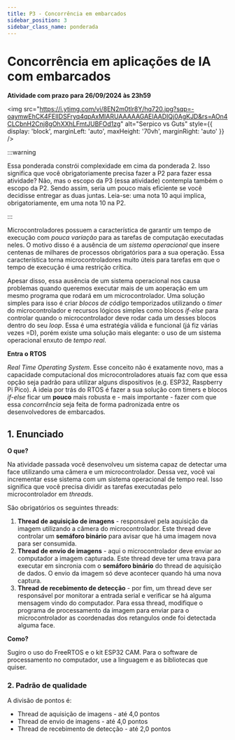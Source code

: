 ```yaml
---
title: P3 - Concorrência em embarcados
sidebar_position: 3
sidebar_class_name: ponderada
---
```


# Concorrência em aplicações de IA com embarcados

**Atividade com prazo para 26/09/2024 às 23h59**

<img 
  src="https://i.ytimg.com/vi/8EN2m0tlr8Y/hq720.jpg?sqp=-oaymwEhCK4FEIIDSFryq4qpAxMIARUAAAAAGAElAADIQj0AgKJD&rs=AOn4CLCbnH2Cnj8gOhXXhLFmtJUBFOd1zg"
  alt="Serpico vs Guts"
  style={{ 
    display: 'block',
    marginLeft: 'auto',
    maxHeight: '70vh',
    marginRight: 'auto'
  }} 
/>
<br/>

:::warning

Essa ponderada constrói complexidade em cima da ponderada 2. Isso significa que
você obrigatoriamente precisa fazer a P2 para fazer essa atividade? Não, mas o
escopo da P3 (essa atividade) contempla também o escopo da P2. Sendo assim,
seria um pouco mais eficiente se você decidisse entregar as duas juntas.
Leia-se: uma nota 10 aqui implica, obrigatoriamente, em uma nota 10 na P2.

:::

Microcontroladores possuem a característica de garantir um tempo de execução
com *pouca variação* para as tarefas de computação executadas neles. O motivo
disso é a ausência de um *sistema operacional* que insere centenas de milhares
de processos obrigatórios para a sua operação. Essa característica torna
microcontroladores muito úteis para tarefas em que o tempo de execução é uma
restrição crítica.

Apesar disso, essa ausência de um sistema operacional nos causa problemas
quando queremos executar mais de um aoperação em um mesmo programa que rodará
em um microcontrolador. Uma solução simples para isso é criar *blocos de
código* temporizados utilizando o *timer* do microcontrolador e recursos
lógicos simples como blocos *if-else* para controlar quando o microcontrolador
deve rodar cada um desses blocos dentro do seu *loop*. Essa é uma estratégia
válida e funcional (já fiz várias vezes =D), porém existe uma solução mais
elegante: o uso de um sistema operacional enxuto de *tempo real*.

**Entra o RTOS**

*Real Time Operating System*. Esse conceito não é exatamente novo, mas a
capacidade computacional dos microcontroladores atuais faz com que essa opção
seja padrão para utilizar alguns dispositivos (e.g. ESP32, Raspberry Pi Pico).
A ideia por trás do RTOS é fazer a sua solução com timers e blocos *if-else*
ficar um **pouco** mais robusta e - mais importante - fazer com que essa
*concorrência* seja feita de forma padronizada entre os desenvolvedores de
embarcados.

## 1. Enunciado

**O que?**

Na atividade passada você desenvolveu um sistema capaz de detectar uma face
utilizando uma câmera e um microcontrolador. Dessa vez, você vai incrementar
esse sistema com um sistema operacional de tempo real. Isso significa que você
precisa dividir as tarefas executadas pelo microcontrolador em *threads*.

São obrigatórios os seguintes threads:

1. **Thread de aquisição de imagens** - responsável pela aquisição da imagem
   utilizando a câmera do microcontrolador. Este thread deve controlar um
   **semáforo binário** para avisar que há uma imagem nova para ser consumida.
2. **Thread de envio de imagens** - aqui o microcontrolador deve
   enviar ao computador a imagem capturada. Este thread deve ter uma trava para
   executar em sincronia com o **semáforo binário** do thread de aquisição de
   dados. O envio da imagem só deve acontecer quando há uma nova captura.
3. **Thread de recebimento de detecção** - por fim, um thread deve ser
   responsável por monitorar a entrada serial e verificar se há alguma mensagem
   vindo do computador. Para essa thread, modifique o programa de processamento
   da imagem para enviar para o microcontrolador as coordenadas dos retangulos
   onde foi detectada alguma face.

**Como?**

Sugiro o uso do FreeRTOS e o kit ESP32 CAM. Para o software de processamento no
computador, use a linguagem e as bibliotecas que quiser.

### 2. Padrão de qualidade

A divisão de pontos é:

* Thread de aquisição de imagens - até 4,0 pontos
* Thread de envio de imagens - até 4,0 pontos
* Thread de recebimento de detecção - até 2,0 pontos

